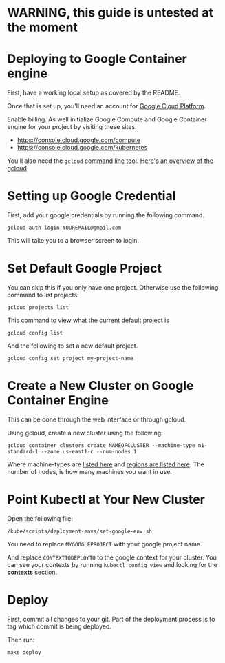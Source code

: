 # WARNING, this guide is untested at the moment


# Deploying to Google Container engine
First, have a working local setup as covered by the README.

Once that is set up, you'll need an account for [Google Cloud Platform](https://cloud.google.com/).

Enable billing.  As well initialize Google Compute and Google Container engine for your project by visiting these sites:

  * https://console.cloud.google.com/compute
  * https://console.cloud.google.com/kubernetes

You'll also need the `gcloud` [command line tool](https://cloud.google.com/sdk/docs/).  [Here's an overview of the gcloud](https://cloud.google.com/sdk/gcloud/reference/)

# Setting up Google Credential
First, add your google credentials by running the following command.

`gcloud auth login YOUREMAIL@gmail.com`

This will take you to a browser screen to login.

# Set Default Google Project
You can skip this if you only have one project.
Otherwise use the following command to list projects:

`gcloud projects list`

This command to view what the current default project is

`gcloud config list`

And the following to set a new default project.

`gcloud config set project my-project-name`


# Create a New Cluster on Google Container Engine

This can be done through the web interface or through gcloud.

Using gcloud, create a new cluster using the following:

`gcloud container clusters create NAMEOFCLUSTER --machine-type n1-standard-1 --zone us-east1-c --num-nodes 1`

Where machine-types are [listed here](https://cloud.google.com/compute/docs/machine-types) and [regions are listed here](https://cloud.google.com/compute/docs/regions-zones/regions-zones).  The number of nodes, is how many machines you want in use.


# Point Kubectl at Your New Cluster

Open the following file:

`/kube/scripts/deployment-envs/set-google-env.sh`

You need to replace `MYGOOGLEPROJECT` with your  google project name.

And replace `CONTEXTTODEPLOYTO` to the google context for your cluster.  You can see your contexts by running `kubectl config view` and looking for the __contexts__ section.

# Deploy

First, commit all changes to your git.  Part of the deployment process is to tag which commit is being deployed.

Then run:

`make deploy`

